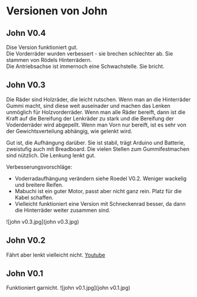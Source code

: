 Versionen von John
==================

John V0.4
---------

Dise Version funktioniert gut.  
Die Vorderräder wurden verbessert - sie brechen schlechter ab. Sie stammen von Rödels Hinterrädern.  
Die Antriebsachse ist immernoch eine Schwachstelle. Sie bricht.

John V0.3
---------

Die Räder sind Holzräder, die leicht rutschen. Wenn man an die Hinterräder Gummi macht, sind diese weit auseinader und machen das Lenken unmöglich für Holzvorderräder. Wenn man alle Räder bereift, dann ist die Kraft auf die Bereifung der Lenkräder zu stark und die Bereifung der Voderderräder wird abgepellt. Wenn man Vorn nur bereift, ist es sehr von der Gewichtsverteilung abhängig, wie gelenkt wird.

Gut ist, die Aufhängung darüber. Sie ist stabil, trägt Arduino und Batterie, zweistufig auch mit Breadboard. Die vielen Stellen zum Gummifestmachen sind nützlich. Die Lenkung lenkt gut. 

Verbesserungsvorschläge:

- Voderradaufhängung verändern siehe Roedel V0.2. Weniger wackelig und breitere Reifen.
- Mabuchi ist ein guter Motor, passt aber nicht ganz rein. Platz für die Kabel schaffen.
- Vielleicht funktioniert eine Version mit Schneckenrad besser, da dann die Hinterräder weiter zusammen sind.

![john v0.3.jpg](john v0.3.jpg)


John V0.2
---------

Fährt aber lenkt vielleicht nicht.
[Youtube](https://www.youtube.com/watch?v=KsPsh_-MPLM)


John V0.1
---------

Funktioniert garnicht.
![john v0.1.jpg](john v0.1.jpg)


